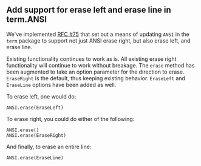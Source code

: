 ## Add support for erase left and erase line in term.ANSI

We've implemented [RFC #75](https://github.com/ponylang/rfcs/blob/main/text/0075-ansi-erase.md) that set out a means of updating `ANSI` in the `term` package to support not just ANSI erase right, but also erase left, and erase line.

Existing functionality continues to work as is. All existing erase right functionality will continue to work without breakage. The `erase` method has been augmented to take an option parameter for the direction to erase. `EraseRight` is the default, thus keeping existing behavior. `EraseLeft` and `EraseLine` options have been added as well.

To erase left, one would do:

```pony
ANSI.erase(EraseLeft)
```

To erase right, you could do either of the following:

```pony
ANSI.erase()
ANSI.erase(EraseRight)
```

And finally, to erase an entire line:

```pony
ANSI.erase(EraseLine)
```
